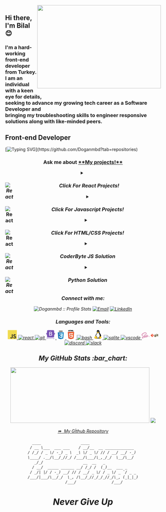 <img src="https://media.giphy.com/media/4H3Ii5eLChYul9p7NL/giphy-downsized-large.gif" align="right" width="400" height="270"> 

## Hi there,  I'm Bilal :blush: 
<h3 >I'm a hard-working front-end developer from Turkey.<br> I am an individual with a keen eye for details, <br> seeking to advance my growing tech career as a Software Developer and <br> bringing my troubleshooting skills to engineer responsive solutions along with like-minded peers.<br> </h3>
<!-- ### Welcome To My Github Profile <a href="https://github.com/Doganmbd?tab=repositories"><img src="https://media.giphy.com/media/hvRJCLFzcasrR4ia7z/giphy.gif" width="25px"></a> -->

## Front-end Developer
[![Typing SVG](https://readme-typing-svg.herokuapp.com?color=%2336BCF7&center=true&vCenter=true&width=1000&lines=Hi+there+👋,+I+am+Mustafa+Bilal+Doğan;+Welcome+to+My+Profile!;Always+learning+new+things;I+will+develop+myself+in+the+field+of+IT+for+life;)](https://github.com/Doganmbd?tab=repositories)


<h3 align="center"> Ask me about <a href="https://github.com/Doganmbd?tab=repositories">**My projects!**</a></h3>

<details align="center">
  <summary> <h3><em><img align="left" alt="React" width="26px" src="https://cdn.jsdelivr.net/gh/devicons/devicon/icons/react/react-original.svg" style="padding-right:10px;" /> &nbsp;Click For React Projects!</em></h3></summary>

  <p><a href="https://blog-app-context.netlify.app/" target="_blank" rel="noreferrer">Blog App Context Project with Firebase</a></p>
  
  <p><a href="https://movie-app-firebase-project.herokuapp.com/" target="_blank" rel="noreferrer">Movie App with Firebase </a></p>

  <p><a href="https://001-reactproject-birthday.netlify.app/" target="_blank" rel="noreferrer">Birthday </a></p>
<p><a href="https://ornate-palmier-49e3d1.netlify.app" target="_blank" rel="noreferrer">food list </a></p>
<p><a href="https://randomuserpage.netlify.app/ " target="_blank" rel="noreferrer">randomuser</a></p>
<p><a href="https://mbdrandomuser2.netlify.app/" target="_blank" rel="noreferrer">randomuser2 </a></p>
<p><a href="https://mbdcardproject.netlify.app/" target="_blank" rel="noreferrer">card project </a></p>
<p><a href="https://mbdrecipeapp.netlify.app/" target="_blank" rel="noreferrer">recipe app</a></p>
<p><a href="https://myusefetchhook.netlify.app/ " target="_blank" rel="noreferrer">usefecth hook</a></p>
  
<img src="movie-app.gif" alt="mbd" width=200 height=200 >
<!-- https://firstreactprojectbutton.netlify.app/  button -->



</details>


<details align="center">
  <summary><h3><img align="left" alt="React" width="26px" src="https://encrypted-tbn0.gstatic.com/images?q=tbn:ANd9GcRuPaU91jpXhz1YU603rEZHW8f-imDpsky8aA&usqp=CAU" /> &nbsp;<em>Click For Javascript Projects!</em></h3></summary>
  <p><a href="https://agecalculatorpage.netlify.app/" target="_blank" rel="noreferrer">Age Calculator</a></p>
  <p><a href="https://doganmbd.github.io/JS---PROJECTS/002-Guess-The-Number/" target="_blank" rel="noreferrer">Guess the number</a></p>
  <p><a href="https://agecalculatorpage.netlify.app/" target="_blank" rel="noreferrer">Age Calculator</a></p>
  <p><a href="https://agecalculatorpage.netlify.app/" target="_blank" rel="noreferrer">Age Calculator</a></p>
  <p><a href="https://agecalculatorpage.netlify.app/" target="_blank" rel="noreferrer">Age Calculator</a></p>
  <p><a href="https://agecalculatorpage.netlify.app/" target="_blank" rel="noreferrer">Age Calculator</a></p>
  
</details>

<details align="center">
  <summary><h3><img align="left" alt="React" width="26px" src="http://lz3g.com/wp-content/uploads/html.jpg" /> &nbsp;<em><em>Click For HTML/CSS Projects!</em></h3></summary>

</details>

<details align="center">
  <summary><h3><img align="left" alt="React" width="26px" src="https://previews.123rf.com/images/dirkercken/dirkercken1509/dirkercken150900020/44461736-la-solution-du-probl%C3%A8me-de-chercher-des-solutions-en-r%C3%A9solvant-les-probl%C3%A8mes-panneau-routier.jpg" /> &nbsp;<em><em>CoderByte JS Solution</em></h3></summary>
    
    
<p><a href="https://github.com/Doganmbd/CoderByte/tree/main/JS" target="_blank" rel="noreferrer">Go to JS Coderbyte</a></p>

</details>


<details align="center">
  <summary><h3><img align="left" alt="React" width="26px" src="https://previews.123rf.com/images/dirkercken/dirkercken1509/dirkercken150900020/44461736-la-solution-du-probl%C3%A8me-de-chercher-des-solutions-en-r%C3%A9solvant-les-probl%C3%A8mes-panneau-routier.jpg" /> &nbsp;<em><em>Python Solution</em></h3></summary>
<p><a href="https://github.com/Doganmbd/CoderByte/tree/main/PYTHON" target="_blank" rel="noreferrer">Go to Python Coderbyte</a></p>
<p><a href="https://github.com/Doganmbd/ASSIGNMENT" target="_blank" rel="noreferrer">Go to Python example</a></p>
</details> 
  
  
  
<!-- <img src="mbd.gif" alt="mbd" width=300 height=200 align="right"> -->


<h3 align="center">Connect with me:</h3>

<p align="center">
<img src="https://komarev.com/ghpvc/?username=Doganmbd&color=green" alt="Doganmbd :: Profile Stats"></a>
<a href="mailto:doganmbdogan@gmail.com"><img alt="Email" src="https://img.shields.io/badge/Email-doganmbdogan@gmail.com-blue?style=flat&logo=gmail"></a>
<a href="https://www.linkedin.com/in/bilal-do%C4%9Fan/" target="_blank"><img alt="LinkedIn" src="https://img.shields.io/badge/LinkedIn-@bilaldoğan-blue?style=flat&logo=linkedin"></a>

</p>

<h3 align="center">Languages and Tools:</h3>
<p align="center"> 
<a href="https://developer.mozilla.org/en-US/docs/Web/JavaScript" target="_blank"> <img src="https://raw.githubusercontent.com/devicons/devicon/master/icons/javascript/javascript-original.svg" alt="javascript" width="30" height="30" /> </a> 
<a href="https://reactjs.org/" target="_blank"> <img src="https://upload.wikimedia.org/wikipedia/commons/thumb/4/47/React.svg/1200px-React.svg.png" alt="react" width="33" height="30" /> </a> 
<a href="https://git-scm.com/" target="_blank"> <img src="https://www.vectorlogo.zone/logos/git-scm/git-scm-icon.svg" alt="git" width="30" height="30"/> </a>
<a href="https://getbootstrap.com" target="_blank"> <img src="https://raw.githubusercontent.com/devicons/devicon/master/icons/bootstrap/bootstrap-plain-wordmark.svg" alt="bootstrap" width="30" height="30"/> </a>
<a href="https://www.w3schools.com/css/" target="_blank"> <img src="https://raw.githubusercontent.com/devicons/devicon/master/icons/css3/css3-original-wordmark.svg" alt="css3" width="28" height="28"/> </a> 
<a href="https://www.w3.org/html/" target="_blank"> <img src="https://raw.githubusercontent.com/devicons/devicon/master/icons/html5/html5-original-wordmark.svg" alt="html5" width="30" height="30"/> </a> 
<a href="https://www.gnu.org/software/bash/" target="_blank"> <img src="https://www.vectorlogo.zone/logos/gnu_bash/gnu_bash-icon.svg" alt="bash" width="30" height="30"/> </a> 
<a href="https://www.linux.org/" target="_blank"> <img src="https://raw.githubusercontent.com/devicons/devicon/master/icons/linux/linux-original.svg" alt="linux" width="30" height="30"/> </a> 
<a href="https://www.sqlite.org/" target="_blank"> <img src="https://www.vectorlogo.zone/logos/sqlite/sqlite-icon.svg" alt="sqlite" width="30" height="30"/> </a>
<a href="https://code.visualstudio.com/" target="_blank"> <img src="https://upload.wikimedia.org/wikipedia/commons/thumb/9/9a/Visual_Studio_Code_1.35_icon.svg/1024px-Visual_Studio_Code_1.35_icon.svg.png" alt="vscode" width="30" height="30"/> </a>
<img  src="https://raw.githubusercontent.com/github/explore/80688e429a7d4ef2fca1e82350fe8e3517d3494d/topics/sass/sass.png" width="25" height="25" />
<img  src="https://raw.githubusercontent.com/github/explore/80688e429a7d4ef2fca1e82350fe8e3517d3494d/topics/git/git.png" width="25" height="25" />
<a href="https://discord.com/" target="_blank"> <img src="https://cdn4.iconfinder.com/data/icons/logos-and-brands/512/91_Discord_logo_logos-512.png" alt="discord" width="30" height="30"/> </a> 
<a href="https://slack.com/intl/en-tr/" target="_blank"> <img src="https://cdn.brandfolder.io/5H442O3W/as/pl546j-7le8zk-4nzzs1/Slack_Mark_Web.png" alt="slack" width="37" height="37"/> </a>
</p>

<h2 align="center">My GitHub Stats :bar_chart:</h2>
<p align="center">
  <img src="https://github-readme-stats.vercel.app/api?username=Doganmbd&show_icons=true&theme=tokyonight" width="450" height="180">
  <img src="https://github-readme-stats.vercel.app/api/top-langs/?username=Doganmbd&layout=compact&theme=tokyonight" height="180">
  
</p>


 
 


<div align=center>
<a href="https://github.com/Doganmbd?tab=repositories">⏩ &nbsp;My Gİthub Repository</a>

```
  ____                  ____                      
 / __ \___  ___ ___    / __/__  __ _____________  
/ /_/ / _ \/ -_) _ \  _\ \/ _ \/ // / __/ __/ -_) 
\____/ .__/\__/_//_/ /___/\___/\_,_/_/  \__/\__/  
   _/_/                  __  __   _               
  / __/  _____ ______ __/ /_/ /  (_)__  ___ _     
 / _/| |/ / -_) __/ // / __/ _ \/ / _ \/ _ `/ _ _ 
/___/|___/\__/_/  \_, /\__/_//_/_/_//_/\_, (_|_|_)
                 /___/                /___/       
```
<h1 align="center">Never Give Up</h1>


<!--
 <div align="center">
📊 &nbsp;**This week I spent my time on**

<!-- ![Wwakatime stats ](https://github-readme-stats-taupe-two.vercel.app/api/wakatime?username=Dogan-mb&hide_title=true&hide_border=true&langs_count=5&bg_color=00000000&text_color=777)
[![Doganmbd's wakatime stats](https://github-readme-stats.vercel.app/api/wakatime?username=Doganmbd&hide_progress=true)](https://github.com/anuraghazra/github-readme-stats)

</div> --> 








